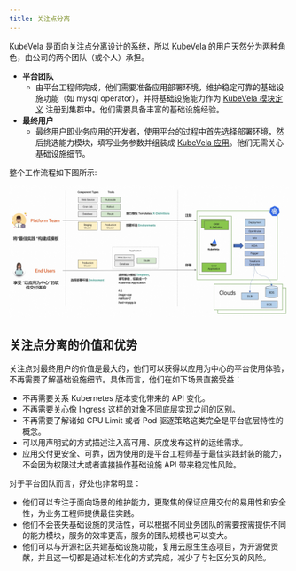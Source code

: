 ```yaml
---
title: 关注点分离
---
```


KubeVela 是面向关注点分离设计的系统，所以 KubeVela 的用户天然分为两种角色，由公司的两个团队（或个人）承担。

- **平台团队**
  - 由平台工程师完成，他们需要准备应用部署环境，维护稳定可靠的基础设施功能（如 mysql operator），并将基础设施能力作为 [KubeVela 模块定义](./definition) 注册到集群中。他们需要具备丰富的基础设施经验。
- **最终用户**
  - 最终用户即业务应用的开发者，使用平台的过程中首先选择部署环境，然后挑选能力模块，填写业务参数并组装成 [KubeVela 应用](./core-concept)。他们无需关心基础设施细节。

整个工作流程如下图所示:

![alt](../resources/how-it-works.jpg)

## 关注点分离的价值和优势

关注点对最终用户的价值是最大的，他们可以获得以应用为中心的平台使用体验，不再需要了解基础设施细节。具体而言，他们在如下场景直接受益：

- 不再需要关系 Kubernetes 版本变化带来的 API 变化。
- 不再需要关心像 Ingress 这样的对象不同底层实现之间的区别。
- 不再需要了解诸如 CPU Limit 或者 Pod 驱逐策略这类完全是平台底层特性的概念。
- 可以用声明式的方式描述注入高可用、灰度发布这样的运维需求。
- 应用交付更安全、可靠，因为使用的是平台工程师基于最佳实践封装的能力，不会因为权限过大或者直接操作基础设施 API 带来稳定性风险。

对于平台团队而言，好处也非常明显：

- 他们可以专注于面向场景的维护能力，更聚焦的保证应用交付的易用性和安全性，为业务工程师提供最佳实践。
- 他们不会丧失基础设施的灵活性，可以根据不同业务团队的需要按需提供不同的能力模块，服务的效率更高，服务的团队规模也可以变大。
- 他们可以与开源社区共建基础设施功能，复用云原生生态项目，为开源做贡献，并且这一切都是通过标准化的方式完成，减少了与社区分叉的风险。
